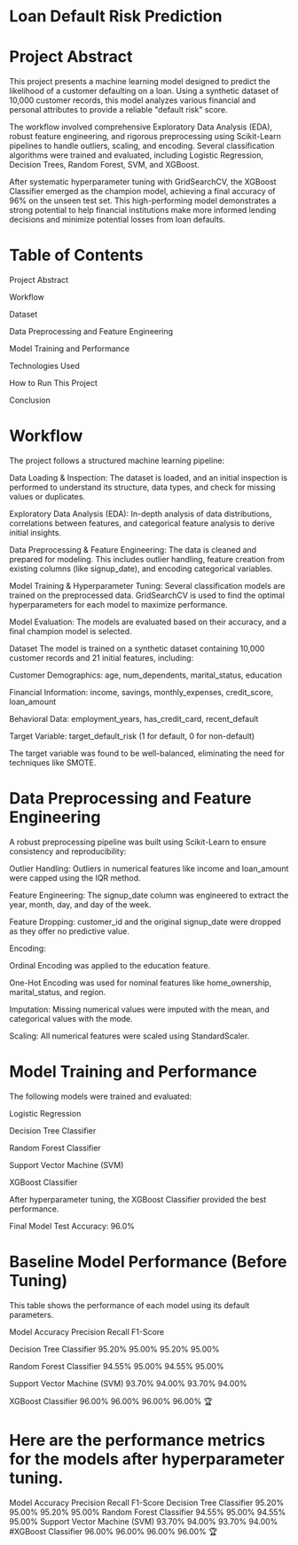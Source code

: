 # Loan Default Risk Prediction
# Project Abstract
This project presents a machine learning model designed to predict the likelihood of a customer defaulting on a loan. Using a synthetic dataset of 10,000 customer records, this model analyzes various financial and personal attributes to provide a reliable "default risk" score.

The workflow involved comprehensive Exploratory Data Analysis (EDA), robust feature engineering, and rigorous preprocessing using Scikit-Learn pipelines to handle outliers, scaling, and encoding. Several classification algorithms were trained and evaluated, including Logistic Regression, Decision Trees, Random Forest, SVM, and XGBoost.

After systematic hyperparameter tuning with GridSearchCV, the XGBoost Classifier emerged as the champion model, achieving a final accuracy of 96% on the unseen test set. This high-performing model demonstrates a strong potential to help financial institutions make more informed lending decisions and minimize potential losses from loan defaults.

# Table of Contents
Project Abstract

Workflow

Dataset

Data Preprocessing and Feature Engineering

Model Training and Performance

Technologies Used

How to Run This Project

Conclusion

# Workflow
The project follows a structured machine learning pipeline:

Data Loading & Inspection: The dataset is loaded, and an initial inspection is performed to understand its structure, data types, and check for missing values or duplicates.

Exploratory Data Analysis (EDA): In-depth analysis of data distributions, correlations between features, and categorical feature analysis to derive initial insights.

Data Preprocessing & Feature Engineering: The data is cleaned and prepared for modeling. This includes outlier handling, feature creation from existing columns (like signup_date), and encoding categorical variables.

Model Training & Hyperparameter Tuning: Several classification models are trained on the preprocessed data. GridSearchCV is used to find the optimal hyperparameters for each model to maximize performance.

Model Evaluation: The models are evaluated based on their accuracy, and a final champion model is selected.

Dataset
The model is trained on a synthetic dataset containing 10,000 customer records and 21 initial features, including:

Customer Demographics: age, num_dependents, marital_status, education

Financial Information: income, savings, monthly_expenses, credit_score, loan_amount

Behavioral Data: employment_years, has_credit_card, recent_default

Target Variable: target_default_risk (1 for default, 0 for non-default)

The target variable was found to be well-balanced, eliminating the need for techniques like SMOTE.

# Data Preprocessing and Feature Engineering
A robust preprocessing pipeline was built using Scikit-Learn to ensure consistency and reproducibility:

Outlier Handling: Outliers in numerical features like income and loan_amount were capped using the IQR method.

Feature Engineering: The signup_date column was engineered to extract the year, month, day, and day of the week.

Feature Dropping: customer_id and the original signup_date were dropped as they offer no predictive value.

Encoding:

Ordinal Encoding was applied to the education feature.

One-Hot Encoding was used for nominal features like home_ownership, marital_status, and region.

Imputation: Missing numerical values were imputed with the mean, and categorical values with the mode.

Scaling: All numerical features were scaled using StandardScaler.

# Model Training and Performance
The following models were trained and evaluated:

Logistic Regression

Decision Tree Classifier

Random Forest Classifier

Support Vector Machine (SVM)

XGBoost Classifier

After hyperparameter tuning, the XGBoost Classifier provided the best performance.

Final Model Test Accuracy: 96.0%

# Baseline Model Performance (Before Tuning)
This table shows the performance of each model using its default parameters.

Model	Accuracy	Precision	Recall	F1-Score

Decision Tree Classifier	95.20%	95.00%	95.20%	95.00%

Random Forest Classifier	94.55%	95.00%	94.55%	95.00%

Support Vector Machine (SVM)	93.70%	94.00%	93.70%	94.00%

XGBoost Classifier	96.00%	96.00%	96.00%	96.00% 🏆

# Here are the performance metrics for the models after hyperparameter tuning.

Model	Accuracy	Precision	Recall	F1-Score
Decision Tree Classifier	95.20%	95.00%	95.20%	95.00%
Random Forest Classifier	94.55%	95.00%	94.55%	95.00%
Support Vector Machine (SVM)	93.70%	94.00%	93.70%	94.00%
#XGBoost Classifier	96.00%	96.00%	96.00%	96.00% 🏆

